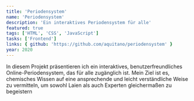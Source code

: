 ```yaml
---
title: 'Periodensystem'
name: 'Periodensystem'
description: 'Ein interaktives Periodensystem für alle'
featured: true
tags: ['HTML', 'CSS', 'JavaScript']
tasks: ['Frontend']
links: { github: 'https://github.com/aquitano/periodensystem' }
year: 2020
---
```


In diesem Projekt präsentieren ich ein interaktives, benutzerfreundliches Online-Periodensystem, das für alle zugänglich ist. Mein Ziel ist es, chemisches Wissen auf eine ansprechende und leicht verständliche Weise zu vermitteln, um sowohl Laien als auch Experten gleichermaßen zu begeistern
